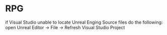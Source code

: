# RPG

if Visual Studio unable to locate Unreal Enging Source files do the following:
open Unreal Editor -> File -> Refresh Visual Studio Project